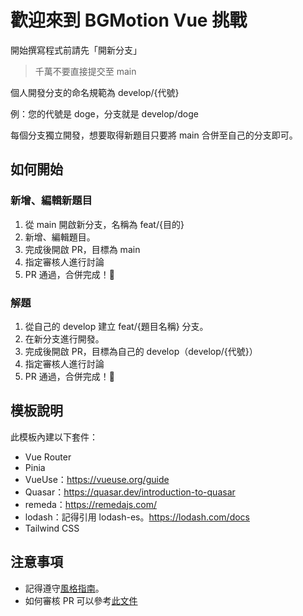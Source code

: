 # 歡迎來到 BGMotion Vue 挑戰

開始撰寫程式前請先「開新分支」

> 千萬不要直接提交至 main

個人開發分支的命名規範為 develop/{代號}

例：您的代號是 doge，分支就是 develop/doge

每個分支獨立開發，想要取得新題目只要將 main 合併至自己的分支即可。

## 如何開始

### 新增、編輯新題目

1. 從 main 開啟新分支，名稱為 feat/{目的}
1. 新增、編輯題目。
1. 完成後開啟 PR，目標為 main
1. 指定審核人進行討論
1. PR 通過，合併完成！🎉

### 解題

1. 從自己的 develop 建立 feat/{題目名稱} 分支。
1. 在新分支進行開發。
1. 完成後開啟 PR，目標為自己的 develop（develop/{代號}）
1. 指定審核人進行討論
1. PR 通過，合併完成！🎉

## 模板說明

此模板內建以下套件：

- Vue Router
- Pinia
- VueUse：<https://vueuse.org/guide>
- Quasar：<https://quasar.dev/introduction-to-quasar>
- remeda：<https://remedajs.com/>
- lodash：記得引用 lodash-es。<https://lodash.com/docs>
- Tailwind CSS

## 注意事項

- 記得遵守[風格指南](https://www.notion.so/bgmotion/54609963d3ad49e3933948e64af14e57)。
- 如何審核 PR 可以參考[此文件](https://www.notion.so/bgmotion/6f5b1c453658494091dc7879832b8a9e)
